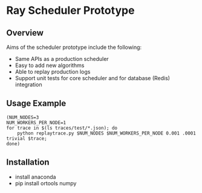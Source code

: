 # Ray Scheduler Prototype

## Overview

Aims of the scheduler prototype include the following:

- Same APIs as a production scheduler
- Easy to add new algorithms
- Able to replay production logs
- Support unit tests for core scheduler and for database (Redis) integration

## Usage Example

```
(NUM_NODES=3
NUM_WORKERS_PER_NODE=1
for trace in $(ls traces/test/*.json); do
    python replaytrace.py $NUM_NODES $NUM_WORKERS_PER_NODE 0.001 .0001 trivial $trace;
done)
```

## Installation
- install anaconda
- pip install ortools numpy

